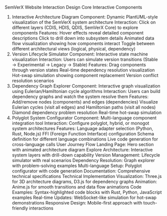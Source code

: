 SemVerX Website Interaction Design
Core Interactive Components
1. Interactive Architecture Diagram
Component: Dynamic PlantUML-style visualization of the SemVerX system architecture
Interaction: Click on different layers (CDIS, HDIS, QDIS, SemVerX Core) to explore components
Features:
Hover effects reveal detailed component descriptions
Click to drill down into subsystem details
Animated data flow visualization showing how components interact
Toggle between different architectural views (logical, physical, dependency)
2. Version Lifecycle Simulator
Component: Interactive state machine visualization
Interaction: Users can simulate version transitions (Stable → Experimental → Legacy → Stable)
Features:
Drag components through version states
Real-time dependency resolution visualization
Hot-swap simulation showing component replacement
Version conflict resolution scenarios
3. Dependency Graph Explorer
Component: Interactive graph visualization using Eulerian/Hamiltonian cycle algorithms
Interaction: Users can build dependency graphs and watch the system resolve them
Features:
Add/remove nodes (components) and edges (dependencies)
Visualize Eulerian cycles (visit all edges) and Hamiltonian paths (visit all nodes)
Diamond dependency problem resolution
Real-time hot-swap simulation
4. Polyglot System Configurator
Component: Multi-language component integration tool
Interaction: Configure polyglot, hybrid, or monogot system architectures
Features:
Language adapter selection (Python, Rust, Node.js)
FFI (Foreign Function Interface) configuration
Schema definition for different language combinations
Live code generation for cross-language calls
User Journey Flow
Landing Page: Hero section with animated architecture diagram
Explore Architecture: Interactive system layers with drill-down capability
Version Management: Lifecycle simulator with real scenarios
Dependency Resolution: Graph explorer with problem-solving examples
Multi-language Setup: Polyglot configurator with code generation
Documentation: Comprehensive technical specifications
Technical Implementation
Visualization: Three.js for 3D architecture diagrams, D3.js for dependency graphs
Animation: Anime.js for smooth transitions and data flow animations
Code Examples: Syntax-highlighted code blocks with Rust, Python, JavaScript examples
Real-time Updates: WebSocket-like simulation for hot-swap demonstrations
Responsive Design: Mobile-first approach with touch-friendly interactions
